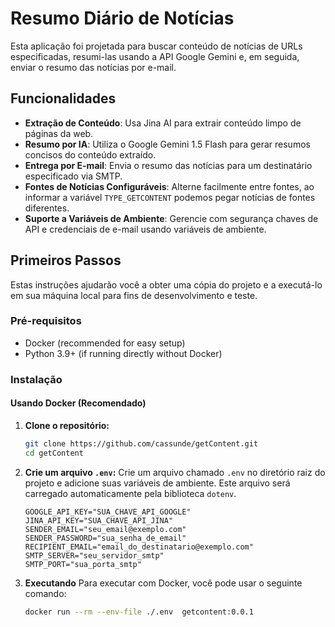 # Resumo Diário de Notícias

Esta aplicação foi projetada para buscar conteúdo de notícias de URLs especificadas, resumi-las usando a API Google Gemini e, em seguida, enviar o resumo das notícias por e-mail.

## Funcionalidades

- **Extração de Conteúdo**: Usa Jina AI para extrair conteúdo limpo de páginas da web.
- **Resumo por IA**: Utiliza o Google Gemini 1.5 Flash para gerar resumos concisos do conteúdo extraído.
- **Entrega por E-mail**: Envia o resumo das notícias para um destinatário especificado via SMTP.
- **Fontes de Notícias Configuráveis**: Alterne facilmente entre fontes, ao informar a variável `TYPE_GETCONTENT` podemos pegar notícias de fontes diferentes.
- **Suporte a Variáveis de Ambiente**: Gerencie com segurança chaves de API e credenciais de e-mail usando variáveis de ambiente.

## Primeiros Passos

Estas instruções ajudarão você a obter uma cópia do projeto e a executá-lo em sua máquina local para fins de desenvolvimento e teste.

### Pré-requisitos

- Docker (recommended for easy setup)
- Python 3.9+ (if running directly without Docker)

### Instalação

#### Usando Docker (Recomendado)

1. **Clone o repositório:**
   ```bash
   git clone https://github.com/cassunde/getContent.git
   cd getContent
   ```

2. **Crie um arquivo `.env`:**
   Crie um arquivo chamado `.env` no diretório raiz do projeto e adicione suas variáveis de ambiente. Este arquivo será carregado automaticamente pela biblioteca `dotenv`.

   ```
   GOOGLE_API_KEY="SUA_CHAVE_API_GOOGLE"
   JINA_API_KEY="SUA_CHAVE_API_JINA"
   SENDER_EMAIL="seu_email@exemplo.com"
   SENDER_PASSWORD="sua_senha_de_email"
   RECIPIENT_EMAIL="email_do_destinatario@exemplo.com"
   SMTP_SERVER="seu_servidor_smtp"
   SMTP_PORT="sua_porta_smtp"
   ```
2. **Executando**
   Para executar com Docker, você pode usar o seguinte comando:
   
   ```bash
   docker run --rm --env-file ./.env  getcontent:0.0.1
   ```